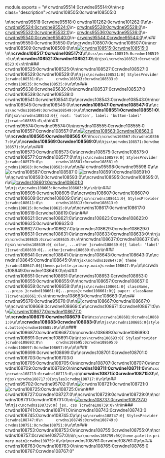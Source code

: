 module.exports = "# crwdns95514:0crwdne95514:0\n\n<p class=\"description\">crwdns108505:0crwdne108505:0</p>\n\ncrwdns95518:0crwdne95518:0 crwdns101262:0crwdne101262:0\n\n- [crwdns95524:0crwdne95524:0](crwdns95522:0crwdne95522:0)\n- [crwdns95528:0crwdne95528:0](crwdns95526:0crwdne95526:0)\n- [crwdns95532:0crwdne95532:0](crwdns95530:0crwdne95530:0)\n- [crwdns95536:0crwdne95536:0](crwdns95534:0crwdne95534:0)\n- [crwdns95540:0crwdne95540:0](crwdns95538:0crwdne95538:0)\n- [crwdns95544:0crwdne95544:0](crwdns95542:0crwdne95542:0)\n\n## crwdns95550:0crwdne95550:0\n\ncrwdns108507:0crwdne108507:0\n\ncrwdns108509:0crwdne108509:0\n\n[![crwdns108515:0crwdne108515:0](crwdns108513:0crwdne108513:0)](crwdns108511:0crwdne108511:0)\n\n**crwdns108517:0crwdne108517:0**\n\n```css\ncrwdns108519:0crwdne108519:0\n```\n\n**crwdns108521:0crwdne108521:0**\n\n```jsx\ncrwdns108523:0crwdne108523:0\n```\n\n### crwdns108525:0crwdne108525:0\n\ncrwdns108527:0crwdne108527:0 crwdns108529:0crwdne108529:0\n\n```jsx\ncrwdns108531:0{ StylesProvider }crwdne108531:0\n      crwdns108533:0crwdne108533:0 crwdns108535:0crwdne108535:0\n```\n\n### crwdns95636:0crwdne95636:0\n\ncrwdns108537:0crwdne108537:0 crwdns108539:0crwdne108539:0 crwdns108541:0crwdne108541:0\n\ncrwdns108543:0crwdne108543:0\n\ncrwdns108545:0crwdne108545:0\n\n**crwdns108547:0crwdne108547:0**\n\n```css\ncrwdns108549:0crwdne108549:0\n```\n\n**crwdns108551:0crwdne108551:0**\n\n```jsx\ncrwdns108553:0{{ root: 'button', label: 'button-label' }}crwdne108553:0\n```\n\n## crwdns95574:0crwdne95574:0\n\ncrwdns108555:0crwdne108555:0 crwdns108557:0crwdne108557:0\n\n[![crwdns108563:0crwdne108563:0](crwdns108561:0crwdne108561:0)](crwdns108559:0crwdne108559:0)\n\n**crwdns108565:0crwdne108565:0**\n\n```css\ncrwdns108567:0crwdne108567:0\n```\n\n**crwdns108569:0crwdne108569:0**\n\n```jsx\ncrwdns108571:0crwdne108571:0\n```\n\n### crwdns108573:0crwdne108573:0\n\ncrwdns108575:0crwdne108575:0 crwdns108577:0crwdne108577:0\n\n```jsx\ncrwdns108579:0{ StylesProvider }crwdne108579:0\n      crwdns108581:0crwdne108581:0 crwdns108583:0crwdne108583:0\n```\n\n## crwdns95598:0crwdne95598:0\n\n![crwdns108587:0crwdne108587:0](crwdns108585:0crwdne108585:0) ![crwdns108591:0crwdne108591:0](crwdns108589:0crwdne108589:0)\n\ncrwdns108593:0crwdne108593:0\n\ncrwdns108595:0crwdne108595:0\n\n[![crwdns108601:0crwdne108601:0](crwdns108599:0crwdne108599:0)](crwdns108597:0crwdne108597:0)\n\n```jsx\ncrwdns108603:0crwdne108603:0\n\n```\n\n### crwdns108605:0crwdne108605:0\n\ncrwdns108607:0crwdne108607:0 crwdns108609:0crwdne108609:0\n\n```jsx\ncrwdns108611:0{ StylesProvider }crwdne108611:0\n      crwdns108613:0crwdne108613:0 crwdns108615:0crwdne108615:0\n```\n\ncrwdns108617:0crwdne108617:0 crwdns108619:0crwdne108619:0\n\n### crwdns108621:0crwdne108621:0\n\ncrwdns108623:0crwdne108623:0 crwdns108625:0crwdne108625:0 crwdns108627:0crwdne108627:0\n\ncrwdns108629:0crwdne108629:0 crwdns108631:0crwdne108631:0\n\ncrwdns108633:0crwdne108633:0\n\n```jsx\ncrwdns108635:0crwdne108635:0\n```\n\ncrwdns108637:0crwdne108637:0\n\n```jsx\ncrwdns108639:0{ color, ...other }crwdnd108639:0{{ label: 'label' }}crwdnd108639:0{...other}crwdne108639:0\n```\n\n### crwdns108641:0crwdne108641:0\n\ncrwdns108643:0crwdne108643:0\n\ncrwdns108645:0crwdne108645:0\n\n```jsx\ncrwdns108647:0{ theme }crwdnd108647:0${theme.palette.primary.main}crwdne108647:0\n```\n\ncrwdns108649:0crwdne108649:0\n\n### crwdns108651:0crwdne108651:0\n\ncrwdns108653:0crwdne108653:0 crwdns108655:0crwdne108655:0\n\ncrwdns108657:0crwdne108657:0 crwdns108659:0crwdne108659:0\n\n```jsx\ncrwdns108661:0{ className, ...props }crwdnd108661:0{...props}crwdnd108661:0{{ paper: className }}crwdne108661:0\n```\n\ncrwdns108663:0crwdne108663:0\n\n## crwdns95676:0crwdne95676:0\n\n![crwdns108667:0crwdne108667:0](crwdns108665:0crwdne108665:0)\n\ncrwdns108669:0crwdne108669:0\n\ncrwdns108671:0crwdne108671:0\n\n[![crwdns108677:0crwdne108677:0](crwdns108675:0crwdne108675:0)](crwdns108673:0crwdne108673:0)\n\n**crwdns108679:0crwdne108679:0**\n\n```css\ncrwdns108681:0crwdne108681:0\n```\n\n**crwdns108683:0crwdne108683:0**\n\n```jsx\ncrwdns108685:0{styles.button}crwdne108685:0\n```\n\n### crwdns108687:0crwdne108687:0\n\ncrwdns108689:0crwdne108689:0 crwdns108691:0crwdne108691:0\n\n```jsx\ncrwdns108693:0{ StylesProvider }crwdne108693:0\n      crwdns108695:0crwdne108695:0 crwdns108697:0crwdne108697:0\n```\n\n### crwdns108699:0crwdne108699:0\n\ncrwdns108701:0crwdne108701:0 crwdns108703:0crwdne108703:0 crwdns108705:0crwdne108705:0\n\ncrwdns108707:0crwdne108707:0\n\ncrwdns108709:0crwdne108709:0\n\n**crwdns108711:0crwdne108711:0**\n\n```css\ncrwdns108713:0crwdne108713:0\n```\n\n**crwdns108715:0crwdne108715:0**\n\n```jsx\ncrwdns108717:0{styles}crwdne108717:0\n```\n\n## crwdns95702:0crwdne95702:0\n\n![crwdns108721:0crwdne108721:0](crwdns108719:0crwdne108719:0) ![crwdns108725:0crwdne108725:0](crwdns108723:0crwdne108723:0)\n\n### crwdns108727:0crwdne108727:0\n\ncrwdns108729:0crwdne108729:0\n\ncrwdns108731:0crwdne108731:0\n\n[![crwdns108737:0crwdne108737:0](crwdns108735:0crwdne108735:0)](crwdns108733:0crwdne108733:0)\n\n```jsx\ncrwdns108739:0{ jsx, css }crwdne108739:0\n```\n\n### crwdns108741:0crwdne108741:0\n\ncrwdns108743:0crwdne108743:0 crwdns108745:0crwdne108745:0\n\n```jsx\ncrwdns108747:0{ StylesProvider }crwdne108747:0\n      crwdns108749:0crwdne108749:0 crwdns108751:0crwdne108751:0\n```\n\n### crwdns108753:0crwdne108753:0\n\ncrwdns108755:0crwdne108755:0\n\ncrwdns108757:0crwdne108757:0\n\n```jsx\ncrwdns108759:0${theme.palette.primary.main}crwdne108759:0\n```\n\ncrwdns108761:0crwdne108761:0\n\n### crwdns108763:0crwdne108763:0\n\ncrwdns108765:0crwdne108765:0 crwdns108767:0crwdne108767:0"